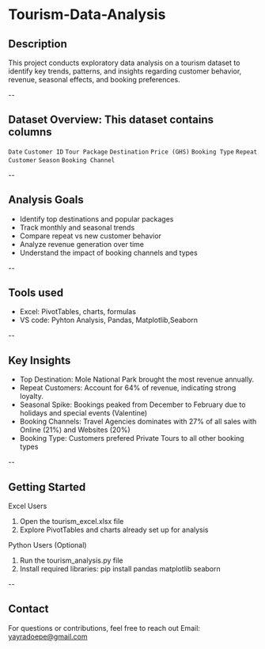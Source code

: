 # Tourism-Data-Analysis
## Description
This project conducts exploratory data analysis on a tourism dataset to identify key trends, patterns, and insights regarding customer behavior, revenue, seasonal effects, and booking preferences.

--
## Dataset Overview: This dataset contains columns
`Date`
`Customer ID`
`Tour Package`
`Destination`
`Price (GHS)`
`Booking Type`
`Repeat Customer`
`Season`
`Booking Channel`

--
## Analysis Goals
- Identify top destinations and popular packages
- Track monthly and seasonal trends
- Compare repeat vs new customer behavior
- Analyze revenue generation over time
- Understand the impact of booking channels and types

--
## Tools used
- Excel: PivotTables, charts, formulas
- VS code: Pyhton Analysis, Pandas, Matplotlib,Seaborn

--
## Key Insights
- Top Destination: Mole National Park brought the most revenue annually.
-	Repeat Customers: Account for 64% of revenue, indicating strong loyalty.
-	Seasonal Spike: Bookings peaked from December to February due to holidays and special events (Valentine)  
-	Booking Channels: Travel Agencies dominates with 27% of all sales with Online (21%) and Websites (20%)
- Booking Type: Customers prefered Private Tours to all other booking types

--
## Getting Started
Excel Users
1.	Open the tourism_excel.xlsx file
2.	Explore PivotTables and charts already set up for analysis
   
Python Users (Optional)
1.	Run the tourism_analysis.py file
2.	Install required libraries: pip install pandas matplotlib seaborn

--
## Contact
For questions or contributions, feel free to reach out
Email: yayradoepe@gmail.com



